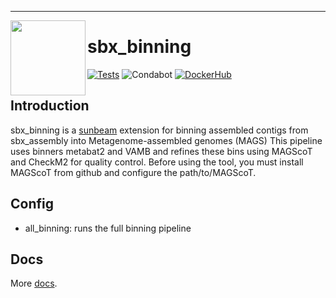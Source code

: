 -----------------------------------------------------------------

<img src="https://github.com/sunbeam-labs/sunbeam/blob/main/docs/images/sunbeam_logo.gif" width=120, height=120 align="left" />

# sbx_binning

<!-- Badges start -->
[![Tests](https://github.com/sunbeam-labs/sbx_binning/actions/workflows/tests.yml/badge.svg)](https://github.com/sunbeam-labs/sbx_binning/actions/workflows/tests.yml)
![Condabot](https://img.shields.io/badge/condabot-active-purple)
[![DockerHub](https://img.shields.io/docker/pulls/sunbeamlabs/sbx_binning)](https://hub.docker.com/repository/docker/sunbeamlabs/sbx_binning/)
<!-- Badges end -->

## Introduction

sbx_binning is a [sunbeam](https://github.com/sunbeam-labs/sunbeam) extension for binning assembled contigs from sbx_assembly into Metagenome-assembled genomes (MAGS) This pipeline uses binners metabat2 and VAMB and refines these bins using MAGScoT and CheckM2 for quality control. Before using the tool, you must install MAGScoT from github and configure the path/to/MAGScoT.

## Config

  - all_binning: runs the full binning pipeline
    
## Docs

More [docs](https://sunbeam.readthedocs.io/en/stable/extensions.html).
